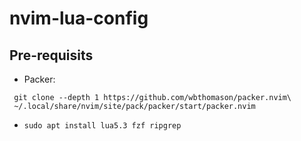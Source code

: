 # nvim-lua-config

## Pre-requisits
- Packer:
```
 git clone --depth 1 https://github.com/wbthomason/packer.nvim\
 ~/.local/share/nvim/site/pack/packer/start/packer.nvim
```

- `sudo apt install lua5.3 fzf ripgrep`
